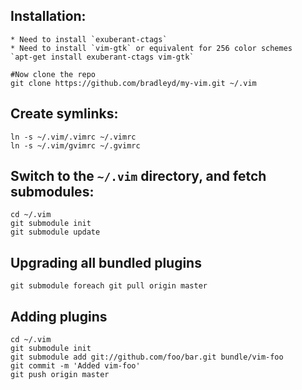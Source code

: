 ## Installation:
    * Need to install `exuberant-ctags`
    * Need to install `vim-gtk` or equivalent for 256 color schemes
    `apt-get install exuberant-ctags vim-gtk`

    #Now clone the repo
    git clone https://github.com/bradleyd/my-vim.git ~/.vim

## Create symlinks:

    ln -s ~/.vim/.vimrc ~/.vimrc
    ln -s ~/.vim/gvimrc ~/.gvimrc

## Switch to the `~/.vim` directory, and fetch submodules:

    cd ~/.vim
    git submodule init
    git submodule update

## Upgrading all bundled plugins
    
  `git submodule foreach git pull origin master`

## Adding plugins

    cd ~/.vim
    git submodule init
    git submodule add git://github.com/foo/bar.git bundle/vim-foo
    git commit -m 'Added vim-foo'
    git push origin master
